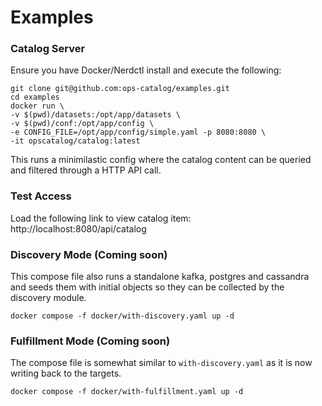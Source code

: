 # Examples

### Catalog Server
Ensure you have Docker/Nerdctl install and execute the following:

```
git clone git@github.com:ops-catalog/examples.git
cd examples
docker run \
-v $(pwd)/datasets:/opt/app/datasets \
-v $(pwd)/conf:/opt/app/config \
-e CONFIG_FILE=/opt/app/config/simple.yaml -p 8080:8080 \
-it opscatalog/catalog:latest
```
This runs a minimilastic config where the catalog content can be queried and filtered through a HTTP API call.

### Test Access
Load the following link to view catalog item:
http://localhost:8080/api/catalog


### Discovery Mode (Coming soon)
This compose file also runs a standalone kafka, postgres and cassandra and seeds them with initial objects so they can be collected by the discovery module.

```
docker compose -f docker/with-discovery.yaml up -d
```

### Fulfillment Mode (Coming soon)
The compose file is somewhat similar to ```with-discovery.yaml``` as it is now writing back to the targets.

```
docker compose -f docker/with-fulfillment.yaml up -d
```

